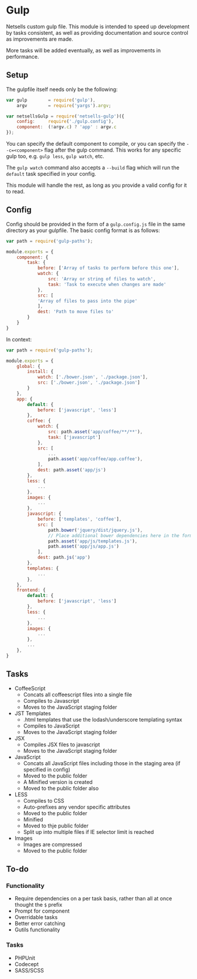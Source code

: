 # Gulp
Netsells custom gulp file. This module is intended to speed up development by tasks consistent, as well as providing documentation and source control as improvements are made. 

More tasks will be added eventually, as well as improvements in performance.

## Setup

The gulpfile itself needs only be the following:

```javascript
var gulp        = require('gulp'),
    argv        = require('yargs').argv;

var netsellsGulp = require('netsells-gulp')({
    config:     require('./gulp.config'),
    component:  (!argv.c) ? 'app' : argv.c
});
```

You can specify the default component to compile, or you can specify the ``--c=<component>`` flag after the gulp command. This works for any specific gulp too, e.g. ``gulp less``, ``gulp watch``, etc.

The ``gulp watch`` command also accepts a ``--build`` flag which will run the ``default`` task specified in your config.

This module will handle the rest, as long as you provide a valid config for it to read.

## Config

Config should be provided in the form of a ``gulp.config.js`` file in the same directory as your gulpfile. The basic config format is as follows:

```javascript
var path = require('gulp-paths');

module.exports = {
    component: {
        task: {
            before: ['Array of tasks to perform before this one'],
            watch: {
                src: 'Array or string of files to watch',
                task: 'Task to execute when changes are made'
            },
            src: [
            'Array of files to pass into the pipe'
            ],
            dest: 'Path to move files to'
        }
    }
}
```

In context:

```javascript
var path = require('gulp-paths');

module.exports = {
    global: {
        install: {
            watch: ['./bower.json', './package.json'],
            src: ['./bower.json', './package.json']
        }
    },
    app: {
        default: {
            before: ['javascript', 'less']
        },
        coffee: {
            watch: {
                src: path.asset('app/coffee/**/**'),
                task: ['javascript']
            },
            src: [
                ...
                path.asset('app/coffee/app.coffee'),
            ],
            dest: path.asset('app/js')
        },
        less: {
            ...
        },
        images: {
            ...
        },
        javascript: {
            before: ['templates', 'coffee'],
            src: [
                path.bower('jquery/dist/jquery.js'),
                // Place additional bower dependencies here in the format used above
                path.asset('app/js/templates.js'),
                path.asset('app/js/app.js')
            ],
            dest: path.js('app')
        },
        templates: {
            ...
        },
    },
    frontend: {
        default: {
            before: ['javascript', 'less']
        },
        less: {
            ...
        },
        images: {
            ...
        },
        ...
    },
}
```



## Tasks
* CoffeeScript
	* Concats all coffeescript files into a single file
	* Compiles to Javascript
	* Moves to the JavaScript staging folder  
* JST Templates
	* .html templates that use the lodash/underscore templating syntax
	* Compiles to JavaScript
	* Moves to the JavaScript staging folder
* JSX
	* Compiles JSX files to javascript
	* Moves to the JavaScript staging folder
* JavaScript
	* Concats all JavaScript files including those in the staging area (if specified in config)
	* Moved to the public folder
	* A Minified version is created
	* Moved to the public folder also
* LESS
	* Compiles to CSS
	* Auto-prefixes any vendor specific attributes
	* Moved to the public folder
	* Minified
	* Moved to thje public folder
	* Split up into multiple files if IE selector limit is reached
* Images
	* Images are compressed
	* Moved to the public folder

## To-do
### Functionality
* Require dependencies on a per task basis, rather than all at once thought the ``$`` prefix
* Prompt for component
* Overridable tasks
* Better error catching
* Gutils functionality

### Tasks
* PHPUnit
* Codecept
* SASS/SCSS 
